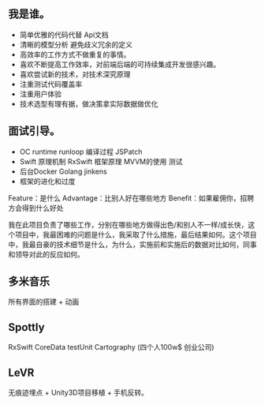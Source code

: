 
## 我是谁。
- 简单优雅的代码代替 Api文档
- 清晰的模型分析 避免歧义冗余的定义
- 高效率的工作方式不做重复的事情。
- 喜欢不断提高工作效率，对前端后端的可持续集成开发很感兴趣。
- 喜欢尝试新的技术，对技术深究原理
- 注重测试代码覆盖率
- 注重用户体验
- 技术选型有理有据，做决策拿实际数据做优化






## 面试引导。
- OC runtime runloop 编译过程 JSPatch 
- Swift 原理机制  RxSwift 框架原理 MVVM的使用 测试
- 后台Docker Golang jinkens
- 框架的进化和过度


Feature：是什么
Advantage：比别人好在哪些地方
Benefit：如果雇佣你，招聘方会得到什么好处


我在此项目负责了哪些工作，分别在哪些地方做得出色/和别人不一样/成长快，这个项目中，我最困难的问题是什么，我采取了什么措施，最后结果如何。这个项目中，我最自豪的技术细节是什么，为什么，实施前和实施后的数据对比如何，同事和领导对此的反应如何。
 
## 多米音乐 
所有界面的搭建 + 动画

## Spottly
 RxSwift CoreData testUnit Cartography (四个人100w$ 创业公司)
## LeVR
无痕迹埋点 + Unity3D项目移植 + 手机反转。







